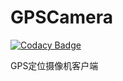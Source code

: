 # GPSCamera
[![Codacy Badge](https://api.codacy.com/project/badge/Grade/a014e79051e94c60986dcd47d88d6ca3)](https://www.codacy.com/manual/skycity233/GPSCamera?utm_source=github.com&amp;utm_medium=referral&amp;utm_content=skycity233/GPSCamera&amp;utm_campaign=Badge_Grade)

GPS定位摄像机客户端
